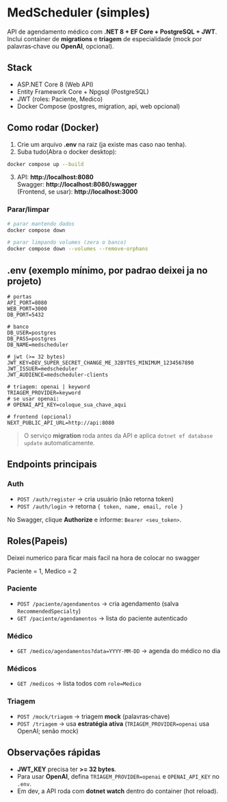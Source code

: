 # MedScheduler (simples)

API de agendamento médico com **.NET 8 + EF Core + PostgreSQL + JWT**. Inclui container de **migrations** e **triagem** de especialidade (mock por palavras‑chave ou **OpenAI**, opcional).

## Stack
- ASP.NET Core 8 (Web API)
- Entity Framework Core + Npgsql (PostgreSQL)
- JWT (roles: Paciente, Medico)
- Docker Compose (postgres, migration, api, web opcional)

## Como rodar (Docker)
1) Crie um arquivo **.env** na raiz (ja existe mas caso nao tenha).
2) Suba tudo(Abra o docker desktop):
```bash
docker compose up --build
```
3) API: **http://localhost:8080**  
   Swagger: **http://localhost:8080/swagger**  
   (Frontend, se usar): **http://localhost:3000**

### Parar/limpar
```bash
# parar mantendo dados
docker compose down

# parar limpando volumes (zera o banco)
docker compose down --volumes --remove-orphans
```

## .env (exemplo mínimo, por padrao deixei ja no projeto)
```env
# portas
API_PORT=8080
WEB_PORT=3000
DB_PORT=5432

# banco
DB_USER=postgres
DB_PASS=postgres
DB_NAME=medscheduler

# jwt (>= 32 bytes)
JWT_KEY=DEV_SUPER_SECRET_CHANGE_ME_32BYTES_MINIMUM_1234567890
JWT_ISSUER=medscheduler
JWT_AUDIENCE=medscheduler-clients

# triagem: openai | keyword
TRIAGEM_PROVIDER=keyword
# se usar openai:
# OPENAI_API_KEY=coloque_sua_chave_aqui

# frontend (opcional)
NEXT_PUBLIC_API_URL=http://api:8080
```

> O serviço **migration** roda antes da API e aplica `dotnet ef database update` automaticamente.

## Endpoints principais
### Auth
- `POST /auth/register` → cria usuário (não retorna token)
- `POST /auth/login` → retorna `{ token, name, email, role }`  

No Swagger, clique **Authorize** e informe: `Bearer <seu_token>`.

## Roles(Papeis)

Deixei numerico para ficar mais facil na hora de colocar no swagger

Paciente = 1,
Medico = 2

### Paciente
- `POST /paciente/agendamentos` → cria agendamento (salva `RecommendedSpecialty`)
- `GET /paciente/agendamentos` → lista do paciente autenticado

### Médico
- `GET /medico/agendamentos?data=YYYY-MM-DD` → agenda do médico no dia

### Médicos
- `GET /medicos` → lista todos com `role=Medico`

### Triagem
- `POST /mock/triagem` → triagem **mock** (palavras‑chave)
- `POST /triagem` → usa **estratégia ativa** (`TRIAGEM_PROVIDER=openai` usa OpenAI; senão mock)

## Observações rápidas
- **JWT_KEY** precisa ter **>= 32 bytes**.
- Para usar **OpenAI**, defina `TRIAGEM_PROVIDER=openai` e `OPENAI_API_KEY` no `.env`.
- Em dev, a API roda com **dotnet watch** dentro do container (hot reload).


